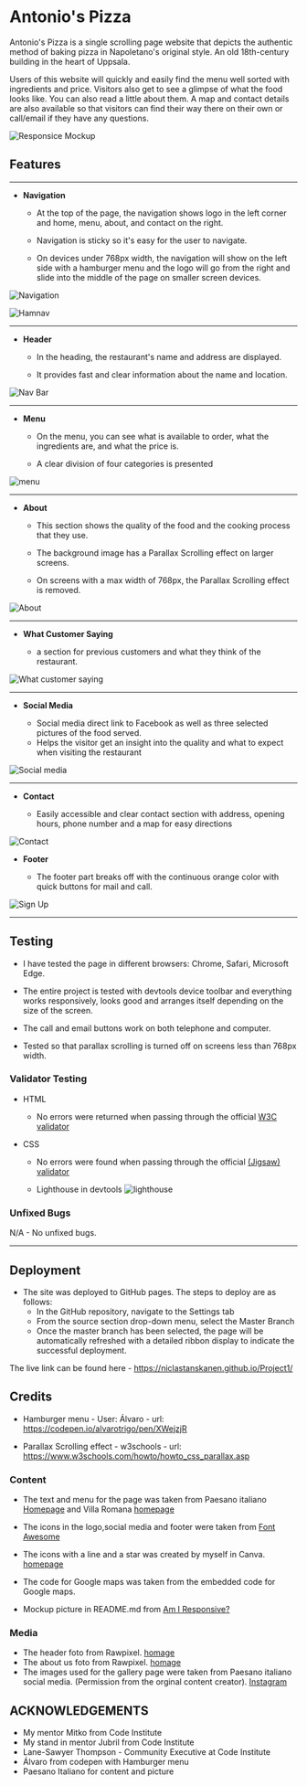 # Antonio's Pizza

Antonio's Pizza is a single scrolling page website that depicts the authentic method of baking pizza in Napoletano's original style. An old 18th-century building in the heart of Uppsala.

Users of this website will quickly and easily find the menu well sorted with ingredients and price. Visitors also get to see a glimpse of what the food looks like. You can also read a little about them. A map and contact details are also available so that visitors can find their way there on their own or call/email if they have any questions.

![Responsice Mockup](./documentation/README_images/mockups.png)

## Features 
----
- __Navigation__
    - At the top of the page, the navigation shows logo in the left corner and home, menu, about, and contact on the right.

    - Navigation is sticky so it's easy for the user to navigate.

    - On devices under 768px width, the navigation will show on the left side with a hamburger menu and the logo will go from the right and slide into the middle of the page on smaller screen devices.

![Navigation](./documentation/README_images/Navigation.png)

![Hamnav](./documentation/README_images/Navigation-hamnav.png)
    
---

- __Header__

  - In the heading, the restaurant's name and address are displayed.

  - It provides fast and clear information about the name and location.

![Nav Bar](./documentation/README_images/header.png)

---

- __Menu__

  - On the menu, you can see what is available to order, what the ingredients are, and what the price is.

  - A clear division of four categories is presented

![menu](./documentation/README_images/menu.png)

---

- __About__

  - This section shows the quality of the food and the cooking process that they use.

  - The background image has a Parallax Scrolling effect on larger screens.

  - On screens with a max width of 768px, the Parallax Scrolling effect is removed.

![About](./documentation/README_images/about-us.png)

---

- __What Customer Saying__

  - a section for previous customers and what they think of the restaurant.

![What customer saying](./documentation/README_images/what-customer-saying.png)

---

- __Social Media__ 

  - Social media direct link to Facebook as well as three selected pictures of the food served.
  - Helps the visitor get an insight into the quality and what to expect when visiting the restaurant

![Social media](./documentation/README_images/social-media.png)

---

- __Contact__

  - Easily accessible and clear contact section with address, opening hours, phone number and a map for easy directions

![Contact](./documentation/README_images/contact.png)

- __Footer__

  - The footer part breaks off with the continuous orange color with quick buttons for mail and call.

![Sign Up](./documentation/README_images/footer.png)

---

## Testing 

- I have tested the page in different browsers: Chrome, Safari, Microsoft Edge.

- The entire project is tested with devtools device toolbar and everything works responsively, looks good and arranges itself depending on the size of the screen.

- The call and email buttons work on both telephone and computer.

- Tested so that parallax scrolling is turned off on screens less than 768px width.

### Validator Testing 

- HTML
  - No errors were returned when passing through the official [W3C validator](https://validator.w3.org/nu/?doc=https%3A%2F%2Fniclastanskanen.github.io%2FProject1%2F)

- CSS
  - No errors were found when passing through the official [(Jigsaw) validator](https://jigsaw.w3.org/css-validator/validator?uri=https%3A%2F%2Fniclastanskanen.github.io%2FProject1%2F&profile=css3svg&usermedium=all&warning=1&vextwarning=&lang=en)

  - Lighthouse in devtools ![lighthouse](./documentation/README_images/lighthouse.png)

### Unfixed Bugs

N/A - No unfixed bugs.

---

## Deployment

- The site was deployed to GitHub pages. The steps to deploy are as follows: 
  - In the GitHub repository, navigate to the Settings tab 
  - From the source section drop-down menu, select the Master Branch
  - Once the master branch has been selected, the page will be automatically refreshed with a detailed ribbon display to indicate the successful deployment. 

The live link can be found here - https://niclastanskanen.github.io/Project1/

## Credits 

- Hamburger menu - User: Álvaro - url: https://codepen.io/alvarotrigo/pen/XWejzjR

- Parallax Scrolling effect - w3schools - url: https://www.w3schools.com/howto/howto_css_parallax.asp

### Content 

- The text and menu for the page was taken from Paesano italiano [Homepage](https://www.paesanoitaliano.se/meny) and Villa Romana [homepage](https://villaromana.se/index.php/meny)

- The icons in the logo,social media and footer were taken from [Font Awesome](https://fontawesome.com/)

- The icons with a line and a star was created by myself in Canva. [homepage](www.canva.com)

- The code for Google maps was taken from the embedded code for Google maps.

- Mockup picture in README.md from [Am I Responsive?](https://ui.dev/amiresponsive)

### Media

- The header foto from Rawpixel. [homage](https://www.rawpixel.com/)
- The about us foto from Rawpixel. [homage](https://www.rawpixel.com/)
- The images used for the gallery page were taken from Paesano italiano social media. (Permission from the orginal content creator). [Instagram](https://www.instagram.com/paesanouppsala/)

## ACKNOWLEDGEMENTS
- My mentor Mitko from Code Institute
- My stand in mentor Jubril from Code Institute
- Lane-Sawyer Thompson - Community Executive at Code Institute
- Álvaro from codepen with Hamburger menu
- Paesano Italiano for content and picture